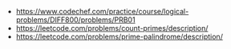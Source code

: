 - https://www.codechef.com/practice/course/logical-problems/DIFF800/problems/PRB01
- https://leetcode.com/problems/count-primes/description/
- https://leetcode.com/problems/prime-palindrome/description/